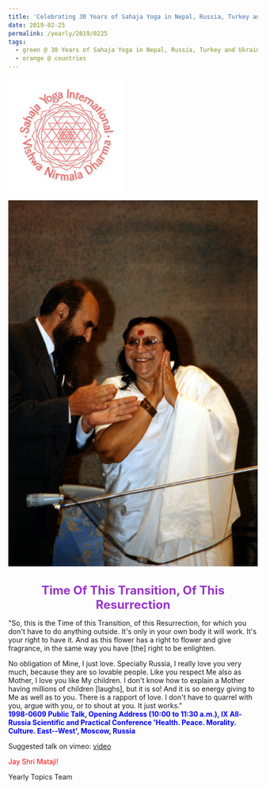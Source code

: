```yaml
---
title: 'Celebrating 30 Years of Sahaja Yoga in Nepal, Russia, Turkey and Ukraine, Post 6'
date: 2019-02-25
permalink: /yearly/2019/0225
tags:
  - green @ 30 Years of Sahaja Yoga in Nepal, Russia, Turkey and Ukraine
  - orange @ countries
---
```


![PICTURE 9](/images/image9.png)

<div style="text-align: center"><img src="/images/image19.png" /></div>

<br>
<p style="color:DarkOrchid; text-align:center">
<font size="+2"><b>Time Of This Transition, Of This Resurrection</b><br></font>
</p>

<p>
"So, this is the Time of this Transition, of this Resurrection, for which you don't have to do anything outside. It's only in your own body it will work. It's your right to have it. And as this flower has a right to flower and give fragrance, in the same way you have [the] right to be enlighten.<br> 

No obligation of Mine, I just love. Specially Russia, I really love you very much, because they are so lovable people. Like you respect Me also as Mother, I love you like My children. I don't know how to explain a Mother having millions of children [laughs], but it is so! And it is so energy giving to Me as well as to you. There is a rapport of love. I don't have to quarrel with you, argue with you, or to shout at you. It just works."<br>
<font color="blue"><b>1998-0609 Public Talk, Opening Address (10:00 to 11:30 a.m.), IX All-Russia Scientific and Practical Conference 'Health. Peace. Morality. Culture. East--West', Moscow, Russia</b></font><br>
</p>

Suggested talk on vimeo: <a href="https://vimeo.com/88512548"> video</a>

<p style="color:red;">Jay Shri Mataji!<br></p>

Yearly Topics Team